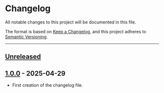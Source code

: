 # Changelog

All notable changes to this project will be documented in this file.

The format is based on [Keep a Changelog](https://keepachangelog.com/en/1.0.0/),
and this project adheres to [Semantic Versioning](https://semver.org/spec/v2.0.0.html).

* * *

## [Unreleased]

## [1.0.0] - 2025-04-29

- First creation of the changelog file.

[unreleased]: https://github.com/coldbox-templates/bx-default/compare/v1.0.0...HEAD
[1.0.0]: https://github.com/coldbox-templates/bx-default/compare/5a12ed5b070279b27504b34f379fea63ff4a0367...v1.0.0

